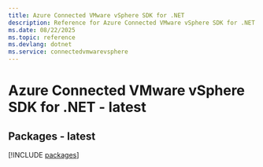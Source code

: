 ```yaml
---
title: Azure Connected VMware vSphere SDK for .NET
description: Reference for Azure Connected VMware vSphere SDK for .NET
ms.date: 08/22/2025
ms.topic: reference
ms.devlang: dotnet
ms.service: connectedvmwarevsphere
---
```

# Azure Connected VMware vSphere SDK for .NET - latest
## Packages - latest
[!INCLUDE [packages](connected-vmware-vsphere-index.md)]